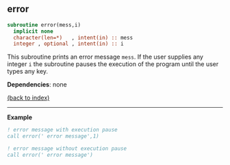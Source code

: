 ## error

```fortran
subroutine error(mess,i)
  implicit none
  character(len=*)   , intent(in) :: mess
  integer , optional , intent(in) :: i
```

This subroutine prints an error message $\texttt{mess}$. If the user supplies any integer $\texttt{i}$ the subroutine pauses the execution of the program until the user types any key.

**Dependencies**: none

[(back to index)](../index.md)

---

**Example**

```fortran
! error message with execution pause
call error(' error message',1)

! error message without execution pause
call error(' error message')
```


